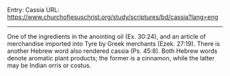 Entry: Cassia
URL: https://www.churchofjesuschrist.org/study/scriptures/bd/cassia?lang=eng

---

One of the ingredients in the anointing oil (Ex. 30:24), and an article of merchandise imported into Tyre by Greek merchants (Ezek. 27:19). There is another Hebrew word also rendered cassia (Ps. 45:8). Both Hebrew words denote aromatic plant products; the former is a cinnamon, while the latter may be Indian orris or costus.
